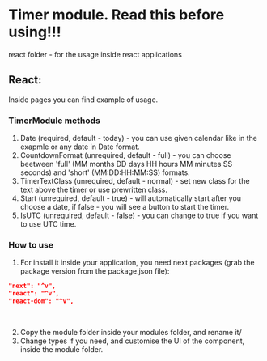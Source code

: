 # Timer module. Read this before using!!!

react folder - for the usage inside react applications

## React:

Inside pages you can find example of usage.

### TimerModule methods

1. Date (required, default - today) - you can use given calendar like in the exapmle or any date in Date format.
2. CountdownFormat (unrequired, default - full) - you can choose beetween 'full' (MM months DD days HH hours MM minutes SS seconds) and 'short' (MM:DD:HH:MM:SS) formats.
3. TimerTextClass (unrequired, default - normal) - set new class for the text above the timer or use prewritten class.
4. Start (unrequired, default - true) - will automatically start after you choose a date, if false - you will see a button to start the timer.
5. IsUTC (unrequired, default - false) - you can change to true if you want to use UTC time.

### How to use

1. For install it inside your application, you need next packages (grab the package version from the package.json file):

```json
"next": "^v",
"react": "^v",
"react-dom": "^v",
```

<br>

2. Copy the module folder inside your modules folder, and rename it/
3. Change types if you need, and customise the UI of the component, inside the module folder.
